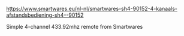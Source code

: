 https://www.smartwares.eu/nl-nl/smartwares-sh4-90152-4-kanaals-afstandsbediening-sh4--90152

Simple 4-channel 433.92mhz remote from Smartwares